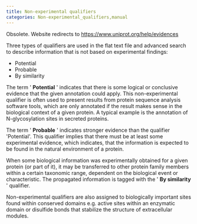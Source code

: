 ```yaml
---
title: Non-experimental qualifiers
categories: Non-experimental_qualifiers,manual
---
```


Obsolete. Website redirects to https://www.uniprot.org/help/evidences

Three types of qualifiers are used in the flat text file and advanced search to describe information that is not based on experimental findings:

-   Potential
-   Probable
-   By similarity

The term ' **Potential** ' indicates that there is some logical or conclusive evidence that the given annotation could apply. This non-experimental qualifier is often used to present results from protein sequence analysis software tools, which are only annotated if the result makes sense in the biological context of a given protein. A typical example is the annotation of N-glycosylation sites in secreted proteins.

The term ' **Probable** ' indicates stronger evidence than the qualifier 'Potential'. This qualifier implies that there must be at least some experimental evidence, which indicates, that the information is expected to be found in the natural environment of a protein.

When some biological information was experimentally obtained for a given protein (or part of it), it may be transferred to other protein family members within a certain taxonomic range, dependent on the biological event or characteristic. The propagated information is tagged with the ' **By similarity** ' qualifier.

Non-experimental qualifiers are also assigned to biologically important sites found within conserved domains e.g. active sites within an enzymatic domain or disulfide bonds that stabilize the structure of extracellular modules.
